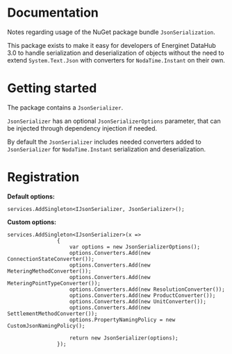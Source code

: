 # Documentation

Notes regarding usage of the NuGet package bundle `JsonSerialization`.

This package exists to make it easy for developers of Energinet DataHub 3.0 to handle serialization and deserialization of objects without the need to extend `System.Text.Json` with converters for `NodaTime.Instant` on their own.

# Getting started

The package contains a `JsonSerializer`.

`JsonSerializer` has an optional `JsonSerializerOptions` parameter, that can be injected through dependency injection if needed.

By default the `JsonSerializer` includes needed converters added to `JsonSerializer` for `NodaTime.Instant` serialization and deserialization.

# Registration

**Default options:**

```
services.AddSingleton<IJsonSerializer, JsonSerializer>();
```

**Custom options:**

```
services.AddSingleton<IJsonSerializer>(x =>
                {
                    var options = new JsonSerializerOptions();
                    options.Converters.Add(new ConnectionStateConverter());
                    options.Converters.Add(new MeteringMethodConverter());
                    options.Converters.Add(new MeteringPointTypeConverter());
                    options.Converters.Add(new ResolutionConverter());
                    options.Converters.Add(new ProductConverter());
                    options.Converters.Add(new UnitConverter());
                    options.Converters.Add(new SettlementMethodConverter());
                    options.PropertyNamingPolicy = new CustomJsonNamingPolicy();

                    return new JsonSerializer(options);
                });
```
